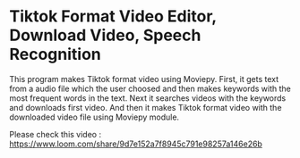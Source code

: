 # Tiktok Format Video Editor, Download Video, Speech Recognition
This program makes Tiktok format video using Moviepy.
First, it gets text from a audio file which the user choosed and then makes keywords with the most frequent words in the text.
Next it searches videos with the keywords and downloads first video.
And then it makes Tiktok format video with the downloaded video file using Moviepy module.

Please check this video : https://www.loom.com/share/9d7e152a7f8945c791e98257a146e26b
